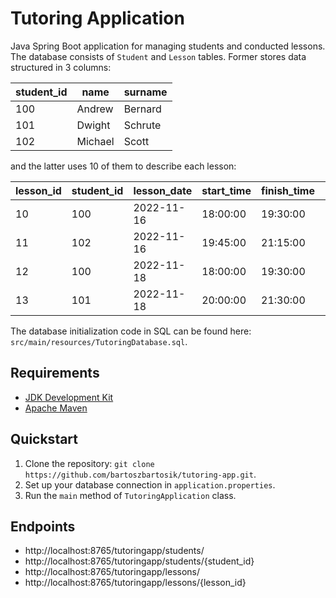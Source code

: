 # Tutoring Application

Java Spring Boot application for managing students and conducted lessons. The database consists of `Student` and `Lesson` tables. Former stores data structured in 3 columns:

| student_id | name    | surname |
| ---------- | ------- | ------- |
| 100        | Andrew  | Bernard |
| 101        | Dwight  | Schrute |
| 102        | Michael | Scott   |

and the latter uses 10 of them to describe each lesson:

| lesson_id | student_id | lesson_date | start_time | finish_time | duration | description        | wage | to_pay | payment |
| --------- | ---------- | ----------- | ---------- | ----------- | -------- | ------------------ | ---- | ------ | ------- |
| 10        | 100        | 2022-11-16  | 18:00:00   | 19:30:00    | 01:30:00 | Trigonometry       | 60   | 90     | 100     |
| 11        | 102        | 2022-11-16  | 19:45:00   | 21:15:00    | 01:30:00 | Quadratic function | 60   | 90     | 90      |
| 12        | 100        | 2022-11-18  | 18:00:00   | 19:30:00    | 01:30:00 | Matrices           | 60   | 90     | 100     |
| 13        | 101        | 2022-11-18  | 20:00:00   | 21:30:00    | 01:30:00 | Polynomials        | 60   | 90     | 0       |

The database initialization code in SQL can be found here: `src/main/resources/TutoringDatabase.sql`.

## Requirements

- [JDK Development Kit](https://www.oracle.com/pl/java/technologies/downloads/)
- [Apache Maven](https://maven.apache.org/index.html)

## Quickstart

1. Clone the repository: `git clone https://github.com/bartoszbartosik/tutoring-app.git`.
2. Set up your database connection in `application.properties`.
3. Run the `main` method of `TutoringApplication` class.

## Endpoints

- http://localhost:8765/tutoringapp/students/
- http://localhost:8765/tutoringapp/students/{student_id}
- http://localhost:8765/tutoringapp/lessons/
- http://localhost:8765/tutoringapp/lessons/{lesson_id}
